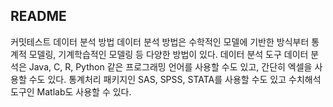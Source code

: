 ## README

커밋테스트
데이터 분석 방법
데이터 분석 방법은 수학적인 모델에 기반한 방식부터 통계적 모델링, 기계학습적인 모델링 등 다양한 방법이 있다.
데이터 분석 도구
데이터 분석은 Java, C, R, Python 같은 프로그래밍 언어를 사용할 수도 있고, 간단히 엑셀을 사용할 수도 있다.
통계처리 패키지인 SAS, SPSS, STATA를 사용할 수도 있고 수치해석 도구인 Matlab도 사용할 수 있다.
